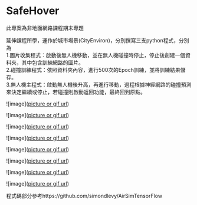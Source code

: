 # SafeHover

此專案為非地面網路課程期末專題

延伸課程所學，運作於城市場景(CityEnviron)，分別撰寫三支python程式，分別為
<br>
1.圖片收集程式：啟動後無人機移動，並在無人機碰撞時停止，停止後創建一個資料夾，其中包含訓練網路的圖片。
<br>
2.碰撞訓練程式：依照資料夾內容，進行500次的Epoch訓練，並將訓練結果儲存。
<br>
3.無人機主程式：啟動無人機後升高，再進行移動，過程根據神經網路的碰撞預測來決定繼續或停止，若碰撞則啟動返回功能，最終回到原點。
<br>

![image]([picture or gif url](https://github.com/YanWu6213/SafeHover/blob/main/imgs/1.png))

![image]([picture or gif url](https://github.com/YanWu6213/SafeHover/blob/main/imgs/2.png))

![image]([picture or gif url](https://github.com/YanWu6213/SafeHover/blob/main/imgs/3.png))

![image]([picture or gif url](https://github.com/YanWu6213/SafeHover/blob/main/imgs/4.png))

![image]([picture or gif url](https://github.com/YanWu6213/SafeHover/blob/main/imgs/5.png))

![image]([picture or gif url](https://github.com/YanWu6213/SafeHover/blob/main/imgs/6.png))

![image]([picture or gif url](https://github.com/YanWu6213/SafeHover/blob/main/imgs/7.png))

![image]([picture or gif url](https://github.com/YanWu6213/SafeHover/blob/main/imgs/8.png))



程式碼部分參考https://github.com/simondlevy/AirSimTensorFlow


